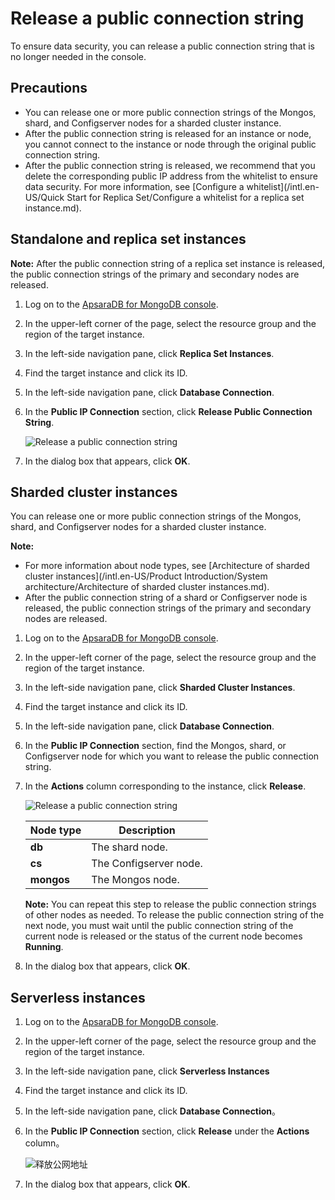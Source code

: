 # Release a public connection string

To ensure data security, you can release a public connection string that is no longer needed in the console.

## Precautions

-   You can release one or more public connection strings of the Mongos, shard, and Configserver nodes for a sharded cluster instance.
-   After the public connection string is released for an instance or node, you cannot connect to the instance or node through the original public connection string.
-   After the public connection string is released, we recommend that you delete the corresponding public IP address from the whitelist to ensure data security. For more information, see [Configure a whitelist](/intl.en-US/Quick Start for Replica Set/Configure a whitelist for a replica set instance.md).

## Standalone and replica set instances

**Note:** After the public connection string of a replica set instance is released, the public connection strings of the primary and secondary nodes are released.

1.  Log on to the [ApsaraDB for MongoDB console](https://mongodb.console.aliyun.com/).

2.  In the upper-left corner of the page, select the resource group and the region of the target instance.

3.  In the left-side navigation pane, click **Replica Set Instances**.

4.  Find the target instance and click its ID.

5.  In the left-side navigation pane, click **Database Connection**.

6.  In the **Public IP Connection** section, click **Release Public Connection String**.

    ![Release a public connection string](https://static-aliyun-doc.oss-cn-hangzhou.aliyuncs.com/assets/img/en-US/2045298951/p37322.png)

7.  In the dialog box that appears, click **OK**.


## Sharded cluster instances

You can release one or more public connection strings of the Mongos, shard, and Configserver nodes for a sharded cluster instance.

**Note:**

-   For more information about node types, see [Architecture of sharded cluster instances](/intl.en-US/Product Introduction/System architecture/Architecture of sharded cluster instances.md).
-   After the public connection string of a shard or Configserver node is released, the public connection strings of the primary and secondary nodes are released.

1.  Log on to the [ApsaraDB for MongoDB console](https://mongodb.console.aliyun.com/).

2.  In the upper-left corner of the page, select the resource group and the region of the target instance.

3.  In the left-side navigation pane, click **Sharded Cluster Instances**.

4.  Find the target instance and click its ID.

5.  In the left-side navigation pane, click **Database Connection**.

6.  In the **Public IP Connection** section, find the Mongos, shard, or Configserver node for which you want to release the public connection string.

7.  In the **Actions** column corresponding to the instance, click **Release**.

    ![Release a public connection string](https://static-aliyun-doc.oss-cn-hangzhou.aliyuncs.com/assets/img/en-US/2045298951/p13376.png)

    |Node type|Description|
    |---------|-----------|
    |**db**|The shard node.|
    |**cs**|The Configserver node.|
    |**mongos**|The Mongos node.|

    **Note:** You can repeat this step to release the public connection strings of other nodes as needed. To release the public connection string of the next node, you must wait until the public connection string of the current node is released or the status of the current node becomes **Running**.

8.  In the dialog box that appears, click **OK**.


## Serverless instances

1.  Log on to the [ApsaraDB for MongoDB console](https://mongodb.console.aliyun.com/).

2.  In the upper-left corner of the page, select the resource group and the region of the target instance.

3.  In the left-side navigation pane, click **Serverless Instances**

4.  Find the target instance and click its ID.

5.  In the left-side navigation pane, click **Database Connection**。

6.  In the **Public IP Connection** section, click **Release** under the **Actions** column。

    ![释放公网地址](https://static-aliyun-doc.oss-cn-hangzhou.aliyuncs.com/assets/img/en-US/4516711061/p170497.png)

7.  In the dialog box that appears, click **OK**.


